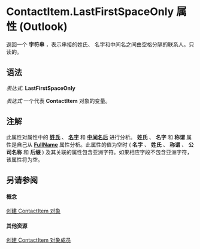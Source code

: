 
# ContactItem.LastFirstSpaceOnly 属性 (Outlook)

返回一个 **字符串** ，表示串接的姓氏、 名字和中间名之间由空格分隔的联系人。只读的。


## 语法

 _表达式_. **LastFirstSpaceOnly**

 _表达式_ 一个代表 **ContactItem** 对象的变量。


## 注解

此属性对属性中的 **[姓氏](430682f6-a230-887b-404b-a71989121fa2.md)** 、 **[名字](403b5e5a-037b-cf21-efc2-2bd2a80c3789.md)** 和 **[中间名后](07e0c9b1-1093-2f8a-3b89-ba8570b2bdf5.md)** 进行分析。 **姓氏** 、 **名字** 和 **称谓** 属性是自己从 **[FullName](3036dc57-31fb-45ad-f51e-49336206581d.md)** 属性分析。此属性的值为空时 ( **名字** 、 **姓氏** 、 **称谓** 、 **公司名称** 和 **后缀** ) 及其关联的属性包含亚洲字符。如果相应字段不包含亚洲字符，该属性将为空。


## 另请参阅


#### 概念


[创建 ContactItem 对象](8e32093c-a678-f1fd-3f35-c2d8994d166f.md)
#### 其他资源


[创建 ContactItem 对象成员](a8b13369-4c87-02aa-e62a-1f3067e559fa.md)